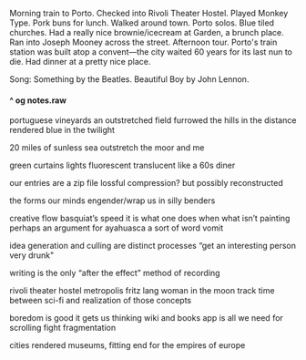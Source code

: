 Morning train to Porto. Checked into Rivoli Theater Hostel. Played Monkey Type. Pork buns for lunch. Walked around town. Porto solos. Blue tiled churches. Had a really nice brownie/icecream at Garden, a brunch place. Ran into Joseph Mooney across the street. Afternoon tour. Porto's train station was built atop a convent—the city waited 60 years for its last nun to die. Had dinner at a pretty nice place.

Song: Something by the Beatles. Beautiful Boy by John Lennon.
#### ^ og notes.raw
portuguese vineyards
an outstretched field
furrowed
the hills in the distance
rendered blue in the twilight 

20 miles of sunless sea 
outstretch the moor and me

green curtains
lights fluorescent translucent
like a 60s diner

our entries are a zip file
lossful compression? but possibly reconstructed 

the forms our minds engender/wrap us in silly benders

creative flow
basquiat’s speed
it is what one does when what isn’t painting 
perhaps an argument for ayahuasca 
a sort of word vomit

idea generation and culling are distinct processes
“get an interesting person very drunk"

writing is the only “after the effect” method of recording

rivoli theater hostel
metropolis fritz lang
woman in the moon
track time between sci-fi and realization of those concepts

boredom is good 
it gets us thinking
wiki and books app is all we need for scrolling
fight fragmentation

cities rendered museums, fitting end for the empires of europe
